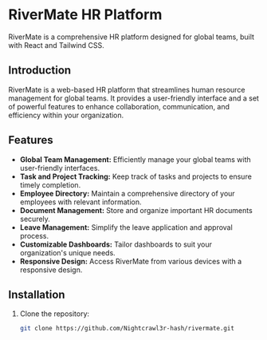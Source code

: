 # RiverMate HR Platform

RiverMate is a comprehensive HR platform designed for global teams, built with React and Tailwind CSS.


## Introduction

RiverMate is a web-based HR platform that streamlines human resource management for global teams. It provides a user-friendly interface and a set of powerful features to enhance collaboration, communication, and efficiency within your organization.

## Features

- **Global Team Management:** Efficiently manage your global teams with user-friendly interfaces.
- **Task and Project Tracking:** Keep track of tasks and projects to ensure timely completion.
- **Employee Directory:** Maintain a comprehensive directory of your employees with relevant information.
- **Document Management:** Store and organize important HR documents securely.
- **Leave Management:** Simplify the leave application and approval process.
- **Customizable Dashboards:** Tailor dashboards to suit your organization's unique needs.
- **Responsive Design:** Access RiverMate from various devices with a responsive design.

## Installation

1. Clone the repository:

   ```bash
   git clone https://github.com/Nightcrawl3r-hash/rivermate.git
